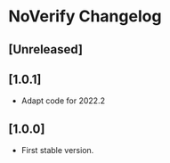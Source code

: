# NoVerify Changelog

## [Unreleased]

## [1.0.1]

- Adapt code for 2022.2

## [1.0.0]

- First stable version.
